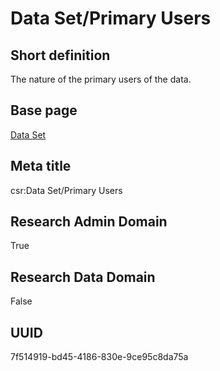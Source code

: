 # Data Set/Primary Users
## Short definition
The nature of the primary users of the data.
## Base page
[Data Set](https://github.com/EuroCRIS/CASRAI-Dictionairies/blob/main/Objects/Data%20Set.md)
## Meta title
csr:Data Set/Primary Users
## Research Admin Domain
True
## Research Data Domain
False
## UUID
7f514919-bd45-4186-830e-9ce95c8da75a
